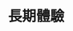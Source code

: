---
title: '長期體驗'
description: '分基礎、中級、高級可以選擇。有長期習慣做瑜伽者建議選擇此方案。'
cost: 'NT $5600 / 季'
image:
  url: '/card/card6.jpg'
  alt: 'long course image'
order: 3
---